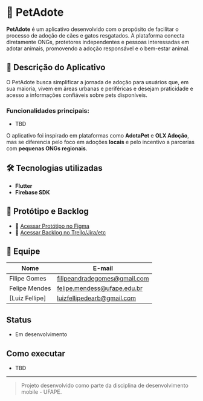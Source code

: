 # 🐾 PetAdote

**PetAdote** é um aplicativo desenvolvido com o propósito de facilitar o processo de adoção de cães e gatos resgatados. A plataforma conecta diretamente ONGs, protetores independentes e pessoas interessadas em adotar animais, promovendo a adoção responsável e o bem-estar animal.

## 📱 Descrição do Aplicativo

O PetAdote busca simplificar a jornada de adoção para usuários que, em sua maioria, vivem em áreas urbanas e periféricas e desejam praticidade e acesso a informações confiáveis sobre pets disponíveis.

### Funcionalidades principais:
- TBD

O aplicativo foi inspirado em plataformas como **AdotaPet** e **OLX Adoção**, mas se diferencia pelo foco em adoções **locais** e pelo incentivo a parcerias com **pequenas ONGs regionais**.

## 🛠️ Tecnologias utilizadas

- **Flutter**
- **Firebase SDK**

## 📌 Protótipo e Backlog

- 🔗 [Acessar Protótipo no Figma](TBD)
- 📝 [Acessar Backlog no Trello/Jira/etc](TBD)

## 👥 Equipe

| Nome                   | E-mail                        |
|------------------------|-------------------------------|
| Filipe Gomes           | filipeandradegomes@gmail.com        |
| Felipe Mendes |  felipe.mendess@ufape.edu.br             |
| [Luiz Fellipe] | luizfellipedearb@gmail.com            |

## Status
- Em desenvolvimento

## Como executar
- TBD

---

> Projeto desenvolvido como parte da disciplina de desenvolvimento mobile - UFAPE.
